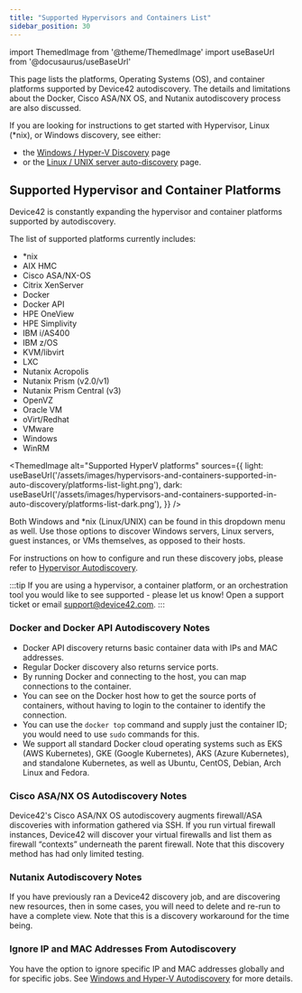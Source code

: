 ```yaml
---
title: "Supported Hypervisors and Containers List"
sidebar_position: 30
---
```


import ThemedImage from '@theme/ThemedImage'
import useBaseUrl from '@docusaurus/useBaseUrl'

This page lists the platforms, Operating Systems (OS), and container platforms supported by Device42 autodiscovery. The details and limitations about the Docker, Cisco ASA/NX OS, and Nutanix autodiscovery process are also discussed.

If you are looking for instructions to get started with Hypervisor, Linux (\*nix), or Windows discovery, see either: 
- the [Windows / Hyper-V Discovery](/auto-discovery/windows-and-hyper-v-auto-discovery.mdx) page 
- or the [Linux / UNIX server auto-discovery](/auto-discovery/linux-unix-server-auto-discovery.mdx) page.

## Supported Hypervisor and Container Platforms

Device42 is constantly expanding the hypervisor and container platforms supported by autodiscovery. 

The list of supported platforms currently includes:

- \*nix
- AIX HMC
- Cisco ASA/NX-OS
- Citrix XenServer
- Docker
- Docker API
- HPE OneView
- HPE Simplivity
- IBM i/AS400
- IBM z/OS
- KVM/libvirt
- LXC
- Nutanix Acropolis
- Nutanix Prism (v2.0/v1)
- Nutanix Prism Central (v3)
- OpenVZ
- Oracle VM
- oVirt/Redhat
- VMware
- Windows
- WinRM

<ThemedImage
  alt="Supported HyperV platforms"
  sources={{
    light: useBaseUrl('/assets/images/hypervisors-and-containers-supported-in-auto-discovery/platforms-list-light.png'),
    dark: useBaseUrl('/assets/images/hypervisors-and-containers-supported-in-auto-discovery/platforms-list-dark.png'),
  }}
/>

Both Windows and \*nix (Linux/UNIX) can be found in this dropdown menu as well. Use those options to discover Windows servers, Linux servers, guest instances, or VMs themselves, as opposed to their hosts.

For instructions on how to configure and run these discovery jobs, please refer to [Hypervisor Autodiscovery](auto-discovery/virtual-machine-auto-discovery.md). 

:::tip
If you are using a hypervisor, a container platform, or an orchestration tool you would like to see supported - please let us know! Open a support ticket or email [support@device42.com](mailto:support@device42.com).
:::

### Docker and Docker API Autodiscovery Notes

- Docker API discovery returns basic container data with IPs and MAC addresses.
- Regular Docker discovery also returns service ports.
- By running Docker and connecting to the host, you can map connections to the container.
- You can see on the Docker host how to get the source ports of containers, without having to login to the container to identify the connection.
- You can use the `docker top` command and supply just the container ID; you would need to use `sudo` commands for this.
- We support all standard Docker cloud operating systems such as EKS (AWS Kubernetes), GKE (Google Kubernetes), AKS (Azure Kubernetes), and standalone Kubernetes, as well as Ubuntu, CentOS, Debian, Arch Linux and Fedora.

### Cisco ASA/NX OS Autodiscovery Notes

Device42's Cisco ASA/NX OS autodiscovery augments firewall/ASA discoveries with information gathered via SSH. If you run virtual firewall instances, Device42 will discover your virtual firewalls and list them as firewall “contexts” underneath the parent firewall. Note that this discovery method has had only limited testing.

### Nutanix Autodiscovery Notes

If you have previously ran a Device42 discovery job, and are discovering new resources, then in some cases, you will need to delete and re-run to have a complete view. Note that this is a discovery workaround for the time being.

### Ignore IP and MAC Addresses From Autodiscovery

You have the option to ignore specific IP and MAC addresses globally and for specific jobs. See [Windows and Hyper-V Autodiscovery](/auto-discovery/windows-and-hyper-v-auto-discovery/#option-to-ignore-ipsmac-addresses.md) for more details.
